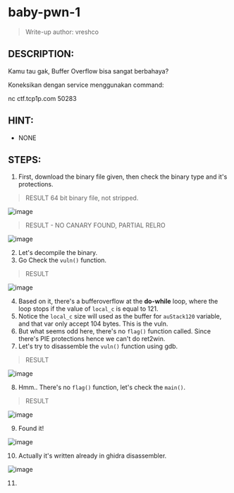 # baby-pwn-1
> Write-up author: vreshco
## DESCRIPTION:
Kamu tau gak, Buffer Overflow bisa sangat berbahaya?

Koneksikan dengan service menggunakan command:

nc ctf.tcp1p.com 50283

## HINT:
- NONE
## STEPS:
1. First, download the binary file given, then check the binary type and it's protections.

> RESULT 64 bit binary file, not stripped.

![image](https://user-images.githubusercontent.com/70703371/216246376-2fdb7c1e-b719-4884-bfe8-3efbad3a77e9.png)


> RESULT - NO CANARY FOUND, PARTIAL RELRO 

![image](https://user-images.githubusercontent.com/70703371/216246535-68d7f683-9cda-4d79-8665-2e720bc670aa.png)


2. Let's decompile the binary.
3. Go Check the `vuln()` function.

> RESULT

![image](https://user-images.githubusercontent.com/70703371/216247886-ac5675d9-311a-4885-b3f5-0367bd7f2151.png)


4. Based on it, there's a bufferoverflow at the **do-while** loop, where the loop stops if the value of `local_c` is equal to 121.
5. Notice the `local_c` size will used as the buffer for `auStack120` variable, and that var only accept 104 bytes. This is the vuln.
6. But what seems odd here, there's no `flag()` function called. Since there's PIE protections hence we can't do ret2win.
7. Let's try to disassemble the `vuln()` function using gdb.

> RESULT

![image](https://user-images.githubusercontent.com/70703371/216251364-06dba21c-0de6-406b-af8a-1b429001bbfb.png)


8. Hmm.. There's no `flag()` function, let's check the `main()`.

> RESULT

![image](https://user-images.githubusercontent.com/70703371/216251462-d61b2908-43d5-47be-a09a-8c3beb7c62a5.png)


9. Found it!

![image](https://user-images.githubusercontent.com/70703371/216251567-33303243-6d63-4ad2-96c5-14cdcc7438bf.png)


10. Actually it's written already in ghidra disassembler.

![image](https://user-images.githubusercontent.com/70703371/216252008-5c22afe6-c9f8-4d70-853d-a1e2e5d69d24.png)


11. 



